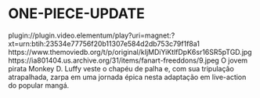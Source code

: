 # ONE-PIECE-UPDATE

<item>
<title>[COLOR silver][B] ONE PIECE A SÉRIE 1º TEMPORADA [/COLOR][/B][COLOR yellow]  FULL HD  [B][/COLOR][/B]</title>
<link>plugin://plugin.video.elementum/play?uri=magnet:?xt=urn:btih:23534e77756f20b11307e584d2db753c79f1f8a1</link>
<thumbnail>https://www.themoviedb.org/t/p/original/kIjMDiYiKtlfDpK6sr16SR5pTGD.jpg</thumbnail>
<fanart>https://ia801404.us.archive.org/31/items/fanart-freeddons/9.jpeg</fanart>
<info>O jovem pirata Monkey D. Luffy veste o chapéu de palha e, com sua tripulação atrapalhada, zarpa em uma jornada épica nesta adaptação em live-action do popular mangá.</info>
</item>
